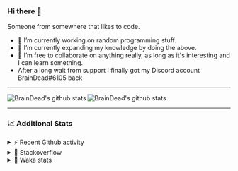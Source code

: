 ### Hi there 👋

Someone from somewhere that likes to code.

- 🔭 I’m currently working on random programming stuff.
- 🌱 I’m currently expanding my knowledge by doing the above.
- 👯 I’m free to collaborate on anything really, as long as it's interesting and I can learn something.
- After a long wait from support I finally got my Discord account BrainDead#6105 back
<hr>


<img alt="BrainDead's github stats" align="left" src="https://github-readme-stats.vercel.app/api?username=albertopoljak&count_private=true&show_icons=true&theme=radical&hide_border=true"/>
<img alt="BrainDead's github stats" align="left" src="https://github-readme-stats.vercel.app/api/top-langs/?username=albertopoljak&layout=compact&theme=radical&hide_border=true&card_width=250"/>
<br clear="left"/>

<hr>

### 📈 Additional Stats

<details>
  <summary>⚡ Recent Github activity</summary>
  <br/>

  <!--START_SECTION:activity-->
1. 🗣 Commented on [#2135](https://github.com/OCA/web/issues/2135) in [OCA/web](https://github.com/OCA/web)
2. 🗣 Commented on [#10](https://github.com/albertopoljak/orindance.party/issues/10) in [albertopoljak/orindance.party](https://github.com/albertopoljak/orindance.party)
3. ❗️ Opened issue [#81889](https://github.com/odoo/odoo/issues/81889) in [odoo/odoo](https://github.com/odoo/odoo)
4. 🗣 Commented on [#64](https://github.com/HuyaneMatsu/hata/issues/64) in [HuyaneMatsu/hata](https://github.com/HuyaneMatsu/hata)
5. 💪 Opened PR [#64](https://github.com/HuyaneMatsu/hata/pull/64) in [HuyaneMatsu/hata](https://github.com/HuyaneMatsu/hata)
  <!--END_SECTION:activity-->
</details>

<details>
  <summary>👀 Stackoverflow</summary>

  [![Omid Nikrah StackOverflow](https://github-readme-stackoverflow.vercel.app/?userID=11311072&theme=dark)](https://stackoverflow.com/users/11311072/braindead)

</details>

<details>
  <summary>🤖 Waka stats</summary>
  <br/>

  <!--START_SECTION:waka-->
![Profile Views](http://img.shields.io/badge/Profile%20Views-0-blue)

![Lines of code](https://img.shields.io/badge/From%20Hello%20World%20I%27ve%20Written-278222%20lines%20of%20code-blue)

**🐱 My Github Data** 

> 🏆 323 Contributions in the Year 2022
 > 
> 📦 149.0 kB Used in Github's Storage 
 > 
> 💼 Opted to Hire
 > 
> 📜 33 Public Repositories 
 > 
> 🔑 10 Private Repositories  
 > 
**I'm an Early 🐤** 

```text
🌞 Morning    245 commits    ██████░░░░░░░░░░░░░░░░░░░   26.69% 
🌆 Daytime    388 commits    ██████████░░░░░░░░░░░░░░░   42.27% 
🌃 Evening    194 commits    █████░░░░░░░░░░░░░░░░░░░░   21.13% 
🌙 Night      91 commits     ██░░░░░░░░░░░░░░░░░░░░░░░   9.91%

```
📅 **I'm Most Productive on Tuesday** 

```text
Monday       157 commits    ████░░░░░░░░░░░░░░░░░░░░░   17.1% 
Tuesday      186 commits    █████░░░░░░░░░░░░░░░░░░░░   20.26% 
Wednesday    173 commits    ████░░░░░░░░░░░░░░░░░░░░░   18.85% 
Thursday     152 commits    ████░░░░░░░░░░░░░░░░░░░░░   16.56% 
Friday       113 commits    ███░░░░░░░░░░░░░░░░░░░░░░   12.31% 
Saturday     61 commits     █░░░░░░░░░░░░░░░░░░░░░░░░   6.64% 
Sunday       76 commits     ██░░░░░░░░░░░░░░░░░░░░░░░   8.28%

```


📊 **This Week I Spent My Time On** 

```text
💬 Programming Languages: 
Python                   7 hrs 16 mins       ██████████░░░░░░░░░░░░░░░   41.72% 
XML                      6 hrs 9 mins        ████████░░░░░░░░░░░░░░░░░   35.31% 
JavaScript               2 hrs 25 mins       ███░░░░░░░░░░░░░░░░░░░░░░   13.93% 
textmate                 1 hr 32 mins        ██░░░░░░░░░░░░░░░░░░░░░░░   8.85% 
CSV file                 1 min               ░░░░░░░░░░░░░░░░░░░░░░░░░   0.12%

🐱‍💻 Projects: 
odoo_15                  15 hrs 42 mins      ██████████████████████░░░   90.06% 
odoo_14                  1 hr 40 mins        ██░░░░░░░░░░░░░░░░░░░░░░░   9.63% 
varteks15                3 mins              ░░░░░░░░░░░░░░░░░░░░░░░░░   0.31% 
culjak                   0 secs              ░░░░░░░░░░░░░░░░░░░░░░░░░   0.0%

💻 Operating System: 
Linux                    17 hrs 26 mins      █████████████████████████   100.0%

```

**I Mostly Code in Python** 

```text
Python                   33 repos            ███████████████████░░░░░░   78.57% 
Java                     4 repos             ██░░░░░░░░░░░░░░░░░░░░░░░   9.52% 
HTML                     2 repos             █░░░░░░░░░░░░░░░░░░░░░░░░   4.76% 
TypeScript               1 repo              ░░░░░░░░░░░░░░░░░░░░░░░░░   2.38% 
JavaScript               1 repo              ░░░░░░░░░░░░░░░░░░░░░░░░░   2.38%

```



 Last Updated on 09/04/2022
<!--END_SECTION:waka-->
</details>

